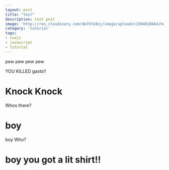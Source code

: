 ```yaml
---
layout: post
title: "test"
description: test post
image: 'http://res.cloudinary.com/dm7h7e8xj/image/upload/v1504810464/hello-world-vue_ibatoy.jpg'
category: 'tutorial'
tags:
- vuejs
- javascript
- tutorial
---
```



pew pew pew pew

YOU KILLED gasts!!


# Knock Knock

Whos there?

# boy

boy Who?

# boy you got a lit shirt!!




